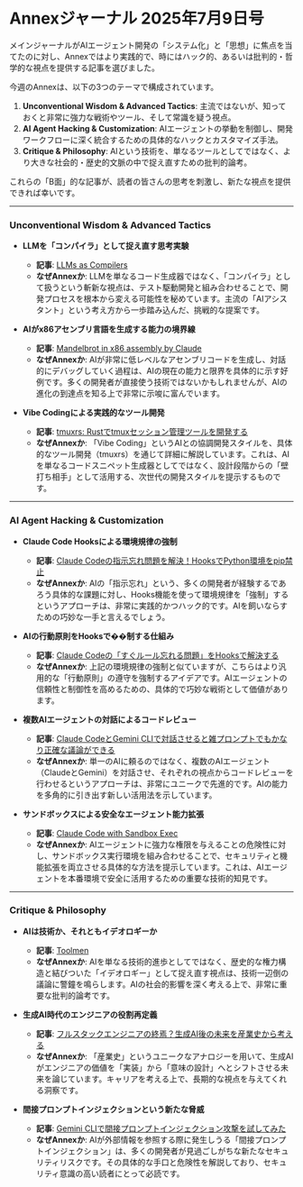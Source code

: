 # Annexジャーナル 2025年7月9日号

メインジャーナルがAIエージェント開発の「システム化」と「思想」に焦点を当てたのに対し、Annexではより実践的で、時にはハック的、あるいは批判的・哲学的な視点を提供する記事を選びました。

今週のAnnexは、以下の3つのテーマで構成されています。

1.  **Unconventional Wisdom & Advanced Tactics**: 主流ではないが、知っておくと非常に強力な戦術やツール、そして常識を疑う視点。
2.  **AI Agent Hacking & Customization**: AIエージェントの挙動を制御し、開発ワークフローに深く統合するための具体的なハックとカスタマイズ手法。
3.  **Critique & Philosophy**: AIという技術を、単なるツールとしてではなく、より大きな社会的・歴史的文脈の中で捉え直すための批判的論考。

これらの「B面」的な記事が、読者の皆さんの思考を刺激し、新たな視点を提供できれば幸いです。

---

### Unconventional Wisdom & Advanced Tactics

- **LLMを「コンパイラ」として捉え直す思考実験**
  - **記事**: [LLMs as Compilers](https://resync-games.com/blog/engineering/llms-as-compiler)
  - **なぜAnnexか**: LLMを単なるコード生成器ではなく、「コンパイラ」として扱うという斬新な視点は、テスト駆動開発と組み合わせることで、開発プロセスを根本から変える可能性を秘めています。主流の「AIアシスタント」という考え方から一歩踏み込んだ、挑戦的な提案です。

- **AIがx86アセンブリ言語を生成する能力の境界線**
  - **記事**: [Mandelbrot in x86 assembly by Claude](https://simonwillison.net/2025/Jul/2/mandelbrot-in-x86-assembly-by-claude/)
  - **なぜAnnexか**: AIが非常に低レベルなアセンブリコードを生成し、対話的にデバッグしていく過程は、AIの現在の能力と限界を具体的に示す好例です。多くの開発者が直接使う技術ではないかもしれませんが、AIの進化の到達点を知る上で非常に示唆に富んでいます。

- **Vibe Codingによる実践的なツール開発**
  - **記事**: [tmuxrs: Rustでtmuxセッション管理ツールを開発する](https://zenn.dev/beijaflor/articles/8643c86e1d4833)
  - **なぜAnnexか**: 「Vibe Coding」というAIとの協調開発スタイルを、具体的なツール開発（tmuxrs）を通じて詳細に解説しています。これは、AIを単なるコードスニペット生成器としてではなく、設計段階からの「壁打ち相手」として活用する、次世代の開発スタイルを提示するものです。

---

### AI Agent Hacking & Customization

- **Claude Code Hooksによる環境規律の強制**
  - **記事**: [Claude Codeの指示忘れ問題を解決！HooksでPython環境をpip禁止](https://zenn.dev/gotalab/articles/2fe8d7a15409c8)
  - **なぜAnnexか**: AIの「指示忘れ」という、多くの開発者が経験するであろう具体的な課題に対し、Hooks機能を使って環境規律を「強制」するというアプローチは、非常に実践的かつハック的です。AIを飼いならすための巧妙な一手と言えるでしょう。

- **AIの行動原則をHooksで��制する仕組み**
  - **記事**: [Claude Codeの「すぐルール忘れる問題」をHooksで解決する](https://zenn.dev/kazuph/articles/483d6cf5f3798c)
  - **なぜAnnexか**: 上記の環境規律の強制と似ていますが、こちらはより汎用的な「行動原則」の遵守を強制するアイデアです。AIエージェントの信頼性と制御性を高めるための、具体的で巧妙な戦術として価値があります。

- **複数AIエージェントの対話によるコードレビュー**
  - **記事**: [Claude CodeとGemini CLIで対話させると雑プロンプトでもかなり正確な議論ができる](https://zenn.dev/suthio/articles/9a44061200b733)
  - **なぜAnnexか**: 単一のAIに頼るのではなく、複数のAIエージェント（ClaudeとGemini）を対話させ、それぞれの視点からコードレビューを行わせるというアプローチは、非常にユニークで先進的です。AIの能力を多角的に引き出す新しい活用法を示しています。

- **サンドボックスによる安全なエージェント能力拡張**
  - **記事**: [Claude Code with Sandbox Exec](https://zenn.dev/todesking/articles/claude-code-with-sandbox-exec)
  - **なぜAnnexか**: AIエージェントに強力な権限を与えることの危険性に対し、サンドボックス実行環境を組み合わせることで、セキュリティと機能拡張を両立させる具体的な方法を提示しています。これは、AIエージェントを本番環境で安全に活用するための重要な技術的知見です。

---

### Critique & Philosophy

- **AIは技術か、それともイデオロギーか**
  - **記事**: [Toolmen](https://aworkinglibrary.com/writing/toolmen)
  - **なぜAnnexか**: AIを単なる技術的進歩としてではなく、歴史的な権力構造と結びついた「イデオロギー」として捉え直す視点は、技術一辺倒の議論に警鐘を鳴らします。AIの社会的影響を深く考える上で、非常に重要な批判的論考です。

- **生成AI時代のエンジニアの役割再定義**
  - **記事**: [フルスタックエンジニアの終焉？生成AI後の未来を産業史から考える](https://arclamp.hatenablog.com/entry/2025/06/26/213143)
  - **なぜAnnexか**: 「産業史」というユニークなアナロジーを用いて、生成AIがエンジニアの価値を「実装」から「意味の設計」へとシフトさせる未来を論じています。キャリアを考える上で、長期的な視点を与えてくれる洞察です。

- **間接プロンプトインジェクションという新たな脅威**
  - **記事**: [Gemini CLIで間接プロンプトインジェクション攻撃を試してみた](https://zenn.dev/carenet/articles/e7780fc0253d89)
  - **なぜAnnexか**: AIが外部情報を参照する際に発生しうる「間接プロンプトインジェクション」は、多くの開発者が見過ごしがちな新たなセキュリティリスクです。その具体的な手口と危険性を解説しており、セキュリティ意識の高い読者にとって必読です。
